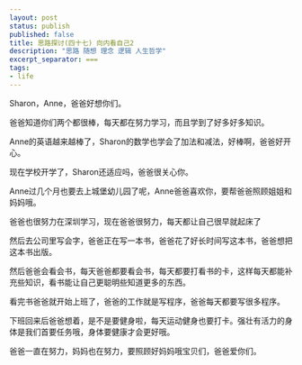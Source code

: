 ```yaml
---
layout: post
status: publish
published: false
title: 思路探讨(四十七) 向内看自己2
description: "思路 随想 理念 逻辑 人生哲学"
excerpt_separator: ===
tags:
- life
---
```



Sharon，Anne，爸爸好想你们。

爸爸知道你们两个都很棒，每天都在努力学习，而且学到了好多好多知识。

Anne的英语越来越棒了，Sharon的数学也学会了加法和减法，好棒啊，爸爸好开心。

现在学校开学了，Sharon还适应吗，爸爸很关心你。

Anne过几个月也要去上城堡幼儿园了呢，Anne爸爸喜欢你，要帮爸爸照顾姐姐和妈妈哦。

爸爸也很努力在深圳学习，现在爸爸很努力，每天都让自己很早就起床了

然后去公司里写会字，爸爸正在写一本书，爸爸花了好长时间写这本书，爸爸想把这本书出版。

然后爸爸会看会书，每天爸爸都要看会书，每天都要打看书的卡，这样每天都能补充些知识，看书能让自己更聪明些知道更多的东西。

看完书爸爸就开始上班了，爸爸的工作就是写程序，爸爸每天都要写很多程序。

下班回来后爸爸想着，是不是要健身啦，每天运动健身也要打卡。强壮有活力的身体是我们首要任务哦，身体要健康才会更好哦。

爸爸一直在努力，妈妈也在努力，要照顾好妈妈哦宝贝们，爸爸爱你们。



